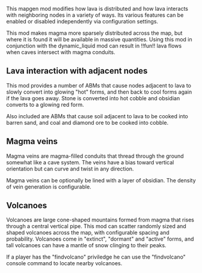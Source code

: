 This mapgen mod modifies how lava is distributed and how lava interacts with neighboring nodes in a variety of ways. Its various features can be enabled or disabled independently via configuration settings.

This mod makes magma more sparsely distributed across the map, but where it is found it will be available in massive quantities. Using this mod in conjunction with the dynamic_liquid mod can result in !!fun!! lava flows when caves intersect with magma conduits.

## Lava interaction with adjacent nodes

This mod provides a number of ABMs that cause nodes adjacent to lava to slowly convert into glowing "hot" forms, and then back to cool forms again if the lava goes away. Stone is converted into hot cobble and obsidian converts to a glowing red form.

Also included are ABMs that cause soil adjacent to lava to be cooked into barren sand, and coal and diamond ore to be cooked into cobble.

## Magma veins

Magma veins are magma-filled conduits that thread through the ground somewhat like a cave system. The veins have a bias toward vertical orientation but can curve and twist in any direction.

Magma veins can be optionally be lined with a layer of obsidian. The density of vein generation is configurable.

## Volcanoes

Volcanoes are large cone-shaped mountains formed from magma that rises through a central vertical pipe. This mod can scatter randomly sized and shaped volcanoes across the map, with configurable spacing and probability. Volcanoes come in "extinct", "dormant" and "active" forms, and tall volcanoes can have a mantle of snow clinging to their peaks.

If a player has the "findvolcano" priviledge he can use the "findvolcano" console command to locate nearby volcanoes.